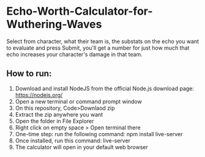 # Echo-Worth-Calculator-for-Wuthering-Waves
Select from character, what their team is, the substats on the echo you want to evaluate and press Submit, you'll get a number for just how much that echo increases your character's damage in that team.

## How to run:
1. Download and install NodeJS from the official Node.js download page: https://nodejs.org/
2. Open a new terminal or command prompt window
3. On this repository, Code>Downlaod zip
4. Extract the zip anywhere you want
5. Open the folder in File Explorer
6. Right click on empty space > Open terminal there
7. One-time step: run the following command: npm install live-server
8. Once installed, run this command: live-server
9. The calculator will open in your default web browser
